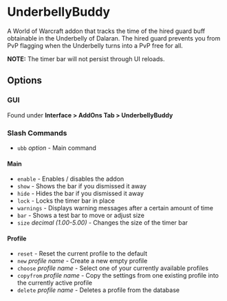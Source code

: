# UnderbellyBuddy

A World of Warcraft addon that tracks the time of the hired guard buff obtainable in the Underbelly of Dalaran. 
The hired guard prevents you from PvP flagging when the Underbelly turns into a PvP free for all.

**NOTE:** The timer bar will not persist through UI reloads.

## Options

### GUI

Found under **Interface > AddOns Tab > UnderbellyBuddy**

### Slash Commands

- `ubb` *option* - Main command

#### Main

- `enable` - Enables / disables the addon
- `show` - Shows the bar if you dismissed it away
- `hide` - Hides the bar if you dismissed it away
- `lock` - Locks the timer bar in place
- `warnings` - Displays warning messages after a certain amount of time
- `bar` - Shows a test bar to move or adjust size
- `size` *decimal (1.00-5.00)* - Changes the size of the timer bar

#### Profile

- `reset` - Reset the current profile to the default
- `new` *profile name* - Create a new empty profile
- `choose` *profile name* - Select one of your currently available profiles
- `copyfrom` *profile name* - Copy the settings from one existing profile into the currently active profile
- `delete` *profile name* - Deletes a profile from the database